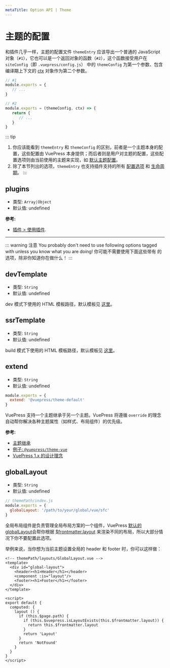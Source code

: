 ```yaml
---
metaTitle: Option API | Theme
---
```


# 主题的配置

和插件几乎一样，主题的配置文件 `themeEntry` 应该导出一个普通的 JavaScript 对象（`#1`），它也可以是一个返回对象的函数（`#2`），这个函数接受用户在 `siteConfig`（即 `.vuepress/config.js`） 中的 `themeConfig` 为第一个参数、包含编译期上下文的 [ctx](./context-api.md) 对象作为第二个参数。

``` js
// #1
module.exports = {
   // ...
}
```

``` js
// #2
module.exports = (themeConfig, ctx) => {
   return {
      // ...
   }
}
```

::: tip
1. 你应该能看到 `themeEntry` 和 `themeConfig` 的区别，前者是一个主题本身的配置，这些配置由 VuePress 本身提供；而后者则是用户对主题的配置，这些配置选项则由当前使用的主题来实现，如 [默认主题配置](./default-theme-config.md)。
2. 除了本节列出的选项，`themeEntry` 也支持插件支持的所有 [配置选项](../plugin/option-api.md) 和 [生命周期](../plugin/life-cycle.md)。
:::

## plugins

- 类型: `Array|Object`
- 默认值: undefined

**参考:**

- [插件 > 使用插件](../plugin/using-a-plugin.md).

---

::: warning 注意
You probably don't need to use following options tagged with <Badge text="Danger Zone" vertical="middle"/> unless you know what you are doing!
你可能不需要使用下面这些带有 <Badge text="Danger Zone" vertical="middle"/> 的选项，除非你知道你在做什么！
:::

## devTemplate <Badge text="Danger Zone"/>

- 类型: `String`
- 默认值: undefined

dev 模式下使用的 HTML 模板路径，默认模板见 [这里](https://github.com/vuejs/vuepress/blob/master/packages/%40vuepress/core/lib/app/index.dev.html)。

## ssrTemplate <Badge text="Danger Zone"/>

- 类型: `String`
- 默认值: undefined

build 模式下使用的 HTML 模板路径，默认模板见 [这里](https://github.com/vuejs/vuepress/blob/master/packages/%40vuepress/core/lib/app/index.dev.html)。


## extend <Badge text="Danger Zone"/>

- 类型: `String`
- 默认值: undefined

```js
module.exports = {
  extend: '@vuepress/theme-default'
}
```

VuePress 支持一个主题继承于另一个主题。VuePress 将遵循 `override` 的理念自动帮你解决各种主题属性（如样式、布局组件）的优先级。

**参考:**

- [主题继承](./inheritance.md)
- [例子: `@vuepress/theme-vue`](https://github.com/vuejs/vuepress/tree/master/packages/@vuepress/theme-vue)
- [VuePress 1.x 的设计理念](../miscellaneous/design-concepts.md)

## globalLayout <Badge text="Danger Zone"/>

- 类型: `String`
- 默认值: undefined

```js
// themePath/index.js
module.exports = {
  globalLayout: '/path/to/your/global/vue/sfc'
}
```

全局布局组件是负责管理全局布局方案的一个组件，VuePress [默认的 globalLayout](https://github.com/vuejs/vuepress/blob/master/packages/%40vuepress/core/lib/app/components/GlobalLayout.vue)会帮你根据 [$frontmatter.layout](../guide/frontmatter.md#layout) 来渲染不同的布局，所以大部分情况下你不要配置此选项。

举例来说，当你想为当前主题设置全局的 header 和 footer 时，你可以这样做：

  
```vue
<!-- themePath/layouts/GlobalLayout.vue -->
<template>
  <div id="global-layout">
    <header><h1>Header</h1></header>
    <component :is="layout"/>
    <footer><h1>Footer</h1></footer>
  </div>
</template>

<script>
export default {
  computed: {
    layout () {
      if (this.$page.path) {
        if (this.$vuepress.isLayoutExists(this.$frontmatter.layout)) {
          return this.$frontmatter.layout
        }
        return 'Layout'
      }
      return 'NotFound'
    }
  }
}
</script>
```
